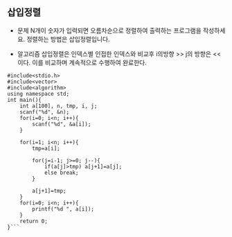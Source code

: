 ## 삽입정렬

* 문제 
N개이 숫자가 입력되면 오름차순으로 정렬하여 출력하는 프로그램을 작성하세요.
정렬하는 방법은 삽입정렬입니다.


* 알고리즘
 삽입정렬은 인덱스별 인접한 인덱스와 비교후 i의방향 >>
 j의 방향은 <<이다.
 이를 비교하며 계속적으로 수행하여 완료한다.
```
#include<stdio.h>
#include<vector>
#include<algorithm>
using namespace std;
int main(){
	int a[100], n, tmp, i, j;
	scanf("%d", &n);
	for(i=0; i<n; i++){
		scanf("%d", &a[i]);
	}
    
	for(i=1; i<n; i++){
		tmp=a[i];

		for(j=i-1; j>=0; j--){
			if(a[j]>tmp) a[j+1]=a[j];
			else break;
		}

		a[j+1]=tmp;
	}
	for(i=0; i<n; i++){
		printf("%d ", a[i]);
	}	
	return 0;
}```